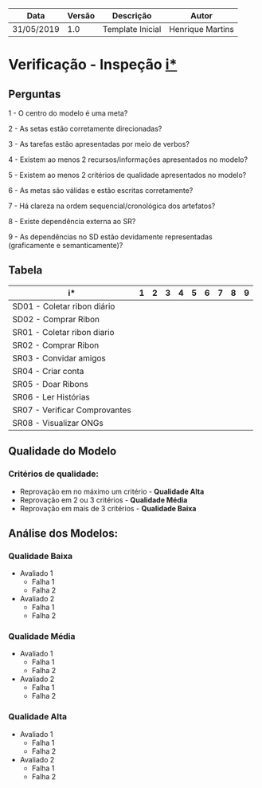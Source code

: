 | Data | Versão | Descrição | Autor |
| - | - | - | - |
| 31/05/2019 | 1.0 | Template Inicial | Henrique Martins |

# Verificação - Inspeção [i*](https://github.com/requisitos-2019-1/Ribon/wiki/iStar)
## Perguntas

1 - O centro do modelo é uma meta?

2 - As setas estão corretamente direcionadas?

3 - As tarefas estão apresentadas por meio de verbos?

4 - Existem ao menos 2 recursos/informações apresentados no modelo?

5 - Existem ao menos 2 critérios de qualidade apresentados no modelo?

6 - As metas são válidas e estão escritas corretamente?

7 - Há clareza na ordem sequencial/cronológica dos artefatos?

8 - Existe dependência externa ao SR?

9 - As dependências no SD estão devidamente representadas (graficamente e semanticamente)?

## Tabela

| i* | 1 | 2 | 3 | 4 | 5 | 6 | 7 | 8 | 9 |
| ---- | - | - | - | - | - | - | - | - | - |
| SD01 - Coletar ribon diário |  |  |  |  |  |  |  |  |  |
| SD02 - Comprar Ribon |  |  |  |  |  |  |  |  |  |
| SR01 - Coletar ribon diario |  |  |  |  |  |  |  |  |  |
| SR02 - Comprar Ribon |  |  |  |  |  |  |  |  |  |
| SR03 - Convidar amigos |  |  |  |  |  |  |  |  |  |
| SR04 - Criar conta |  |  |  |  |  |  |  |  |  |
| SR05 - Doar Ribons |  |  |  |  |  |  |  |  |  |
| SR06 - Ler Histórias |  |  |  |  |  |  |  |  |  |
| SR07 - Verificar Comprovantes |  |  |  |  |  |  |  |  |  |
| SR08 - Visualizar ONGs |  |  |  |  |  |  |  |  |  |

## Qualidade do Modelo

### Critérios de qualidade:
 - Reprovação em no máximo um critério - <b>Qualidade Alta</b>
 - Reprovação em 2 ou 3 critérios - <b>Qualidade Média</b>
 - Reprovação em mais de 3 critérios - <b>Qualidade Baixa </b>

 ## Análise dos Modelos:

 ### Qualidade Baixa
  - Avaliado 1
    - Falha 1
    - Falha 2
  - Avaliado 2
    - Falha 1
    - Falha 2
 ### Qualidade Média
  - Avaliado 1
    - Falha 1
    - Falha 2
  - Avaliado 2
    - Falha 1
    - Falha 2
 ### Qualidade Alta
  - Avaliado 1
    - Falha 1
    - Falha 2
  - Avaliado 2
    - Falha 1
    - Falha 2
